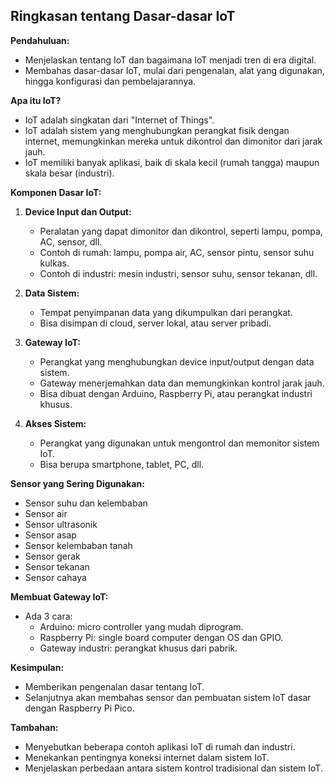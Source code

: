 ## Ringkasan tentang Dasar-dasar IoT

**Pendahuluan:**

* Menjelaskan tentang IoT dan bagaimana IoT menjadi tren di era digital.
* Membahas dasar-dasar IoT, mulai dari pengenalan, alat yang digunakan, hingga konfigurasi dan pembelajarannya.

**Apa itu IoT?**

* IoT adalah singkatan dari "Internet of Things".
* IoT adalah sistem yang menghubungkan perangkat fisik dengan internet, memungkinkan mereka untuk dikontrol dan dimonitor dari jarak jauh.
* IoT memiliki banyak aplikasi, baik di skala kecil (rumah tangga) maupun skala besar (industri).

**Komponen Dasar IoT:**

1. **Device Input dan Output:**
    * Peralatan yang dapat dimonitor dan dikontrol, seperti lampu, pompa, AC, sensor, dll.
    * Contoh di rumah: lampu, pompa air, AC, sensor pintu, sensor suhu kulkas.
    * Contoh di industri: mesin industri, sensor suhu, sensor tekanan, dll.

2. **Data Sistem:**
    * Tempat penyimpanan data yang dikumpulkan dari perangkat.
    * Bisa disimpan di cloud, server lokal, atau server pribadi.

3. **Gateway IoT:**
    * Perangkat yang menghubungkan device input/output dengan data sistem.
    * Gateway menerjemahkan data dan memungkinkan kontrol jarak jauh.
    * Bisa dibuat dengan Arduino, Raspberry Pi, atau perangkat industri khusus.

4. **Akses Sistem:**
    * Perangkat yang digunakan untuk mengontrol dan memonitor sistem IoT.
    * Bisa berupa smartphone, tablet, PC, dll.

**Sensor yang Sering Digunakan:**

* Sensor suhu dan kelembaban
* Sensor air
* Sensor ultrasonik
* Sensor asap
* Sensor kelembaban tanah
* Sensor gerak
* Sensor tekanan
* Sensor cahaya

**Membuat Gateway IoT:**

* Ada 3 cara:
    * Arduino: micro controller yang mudah diprogram.
    * Raspberry Pi: single board computer dengan OS dan GPIO.
    * Gateway industri: perangkat khusus dari pabrik.

**Kesimpulan:**

* Memberikan pengenalan dasar tentang IoT.
* Selanjutnya akan membahas sensor dan pembuatan sistem IoT dasar dengan Raspberry Pi Pico.

**Tambahan:**

* Menyebutkan beberapa contoh aplikasi IoT di rumah dan industri.
* Menekankan pentingnya koneksi internet dalam sistem IoT.
* Menjelaskan perbedaan antara sistem kontrol tradisional dan sistem IoT.

